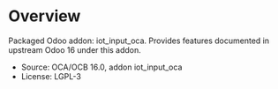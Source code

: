# Overview

Packaged Odoo addon: iot_input_oca. Provides features documented in upstream Odoo 16 under this addon.

- Source: OCA/OCB 16.0, addon iot_input_oca
- License: LGPL-3
